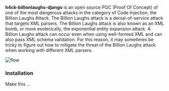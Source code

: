 **h4ck-billionlaughs-django** is an open source POC (Proof Of Concept) of one of the most dangerous attacks in the category of Code Injection, the Billion Laughs Attack.
The Billion Laughs attack is a denial-of-service attack that targets XML parsers.  The Billion Laughs attack is also known as an XML bomb, or more esoterically, the exponential entity expansion attack.  A Billion Laughs attack can occur even when using well-formed XML and can also pass XML schema validation.  For this reason, it may sometimes be tricky to figure out how to mitigate the threat of the Billion Laughs attack when working with different XML parsers.

![flow](https://lh3.googleusercontent.com/ZGQH04lc2mYmw1JEx0Jvwiardw5H6cwrmRhSj75pSKF6r1FRwwYUBUIBnTE6n5uY071XV7__mmVDKdV6B1tEpUQwFNYnt1HBfxiz3Hrqbw99HUFQKVFnht11EkPz70xCtuhFlCi3)

### Installation

Make this ...
